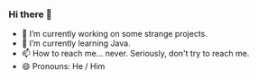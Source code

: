 ### Hi there 👋
- 🔭 I’m currently working on some strange projects.
- 🌱 I’m currently learning Java.
- 📫 How to reach me... never. Seriously, don't try to reach me.
- 😄 Pronouns: He / Him
